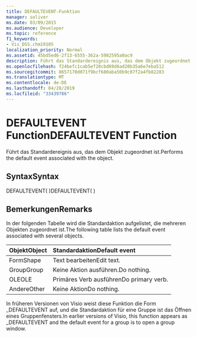 ```yaml
---
title: DEFAULTEVENT-Funktion
manager: soliver
ms.date: 03/09/2015
ms.audience: Developer
ms.topic: reference
f1_keywords:
- Vis_DSS.chm19105
localization_priority: Normal
ms.assetid: 45bd5ed6-2f13-6555-362a-5982595a0ac9
description: Führt das Standardereignis aus, das dem Objekt zugeordnet ist.
ms.openlocfilehash: f24befc1cab5ef28cbd69d6ad20b35a6e7eba512
ms.sourcegitcommit: 8657170d071f9bcf680aba50b9c07f2a4fb82283
ms.translationtype: MT
ms.contentlocale: de-DE
ms.lasthandoff: 04/28/2019
ms.locfileid: "33439786"
---
```

# <a name="defaultevent-function"></a><span data-ttu-id="7196d-103">DEFAULTEVENT Function</span><span class="sxs-lookup"><span data-stu-id="7196d-103">DEFAULTEVENT Function</span></span>

<span data-ttu-id="7196d-104">Führt das Standardereignis aus, das dem Objekt zugeordnet ist.</span><span class="sxs-lookup"><span data-stu-id="7196d-104">Performs the default event associated with the object.</span></span>
  
## <a name="syntax"></a><span data-ttu-id="7196d-105">Syntax</span><span class="sxs-lookup"><span data-stu-id="7196d-105">Syntax</span></span>

<span data-ttu-id="7196d-106">DEFAULTEVENT( )</span><span class="sxs-lookup"><span data-stu-id="7196d-106">DEFAULTEVENT( )</span></span>
  
## <a name="remarks"></a><span data-ttu-id="7196d-107">Bemerkungen</span><span class="sxs-lookup"><span data-stu-id="7196d-107">Remarks</span></span>

<span data-ttu-id="7196d-108">In der folgenden Tabelle wird die Standardaktion aufgelistet, die mehreren Objekten zugeordnet ist.</span><span class="sxs-lookup"><span data-stu-id="7196d-108">The following table lists the default event associated with several objects.</span></span>
  
|<span data-ttu-id="7196d-109">**Objekt**</span><span class="sxs-lookup"><span data-stu-id="7196d-109">**Object**</span></span>|<span data-ttu-id="7196d-110">**Standardaktion**</span><span class="sxs-lookup"><span data-stu-id="7196d-110">**Default event**</span></span>|
|:-----|:-----|
|<span data-ttu-id="7196d-111">Form</span><span class="sxs-lookup"><span data-stu-id="7196d-111">Shape</span></span>  <br/> |<span data-ttu-id="7196d-112">Text bearbeiten</span><span class="sxs-lookup"><span data-stu-id="7196d-112">Edit text.</span></span>  <br/> |
|<span data-ttu-id="7196d-113">Group</span><span class="sxs-lookup"><span data-stu-id="7196d-113">Group</span></span>  <br/> |<span data-ttu-id="7196d-114">Keine Aktion ausführen.</span><span class="sxs-lookup"><span data-stu-id="7196d-114">Do nothing.</span></span>  <br/> |
|<span data-ttu-id="7196d-115">OLE</span><span class="sxs-lookup"><span data-stu-id="7196d-115">OLE</span></span>  <br/> |<span data-ttu-id="7196d-116">Primäres Verb ausführen</span><span class="sxs-lookup"><span data-stu-id="7196d-116">Do primary verb.</span></span>  <br/> |
|<span data-ttu-id="7196d-117">Andere</span><span class="sxs-lookup"><span data-stu-id="7196d-117">Other</span></span>  <br/> |<span data-ttu-id="7196d-118">Keine Aktion</span><span class="sxs-lookup"><span data-stu-id="7196d-118">Do nothing.</span></span>  <br/> |
   
<span data-ttu-id="7196d-119">In früheren Versionen von Visio weist diese Funktion die Form _DEFAULTEVENT auf, und die Standardaktion für eine Gruppe ist das Öffnen eines Gruppenfensters.</span><span class="sxs-lookup"><span data-stu-id="7196d-119">In earlier versions of Visio, this function appears as _DEFAULTEVENT and the default event for a group is to open a group window.</span></span> 
  

